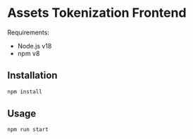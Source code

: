 # Assets Tokenization Frontend

Requirements:
- Node.js v18
- npm v8

## Installation

```bash
npm install
```

## Usage

```bash
npm run start
```

